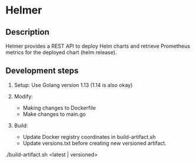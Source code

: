 # Helmer

## Description

Helmer provides a REST API to deploy Helm charts and retrieve Prometheus metrics for the deployed chart (helm release).

## Development steps

1. Setup:
   Use Golang version 1.13 (1.14 is also okay)

2. Modify:
   - Making changes to Dockerfile
   - Make changes to main.go

3. Build:
   - Update Docker registry coordinates in build-artifact.sh
   - Update versions.txt before creating new versioned artifact.

  ./build-artifact.sh <latest | versioned>
